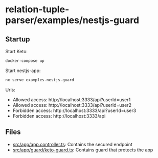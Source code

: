 # relation-tuple-parser/examples/nestjs-guard

## Startup

Start Keto:

```bash
docker-compose up
```

Start nestjs-app:

```bash
nx serve examples-nestjs-guard
```

Urls:

-   Allowed access: http://localhost:3333/api?userId=user1
-   Allowed access: http://localhost:3333/api?userId=user2
-   Forbidden access: http://localhost:3333/api?userId=user3
-   Forbidden access: http://localhost:3333/api

## Files

-   [src/app/app.controller.ts](./src/app/app.controller.ts): Contains the secured endpoint
-   [src/app/guard/keto-guard.ts](./src/app/guard/keto-guard.ts): Contains guard that protects the app

